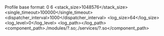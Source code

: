 Profile base format:
            <?xml version="1.0" encoding="UTF-8"?>
            <options>
            <debug>0</debug>
            <thread>6</thread>
            <stack_size>1048576</stack_size>
            <single_timeout>100000</single_timeout>
            <dispatcher_interval>1000</dispatcher_interval>
            <log_size>64</log_size>
            <log_level>0</log_level>
            <log_path></log_path>
            <component_path>./modules/?.so;./services/?.so</component_path>
            </options>